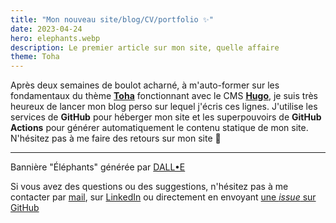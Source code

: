 ```yaml
---
title: "Mon nouveau site/blog/CV/portfolio ✨"
date: 2023-04-24
hero: elephants.webp
description: Le premier article sur mon site, quelle affaire
theme: Toha
---
```



Après deux semaines de boulot acharné, à m'auto-former sur les fondamentaux du thème **[Toha](https://github.com/hugo-toha/toha)** fonctionnant avec le CMS **[Hugo](https://gohugo.io/)**, je suis très heureux de lancer mon blog perso sur lequel j'écris ces lignes. J'utilise les services de **GitHub** pour héberger mon site et les superpouvoirs de **GitHub Actions** pour générer automatiquement le contenu statique de mon site. N'hésitez pas à me faire des retours sur mon site 👋

---

Bannière "Éléphants" générée par [DALL•E](https://labs.openai.com)

Si vous avez des questions ou des suggestions, n'hésitez pas à me contacter par [mail](mailto:timothe@chauvet.cloud), sur [LinkedIn](https://www.linkedin.com/in/timothechauvet/) ou directement en envoyant [une *issue* sur GitHub](https://github.com/timothechauvet/timothechauvet.github.io/issues)